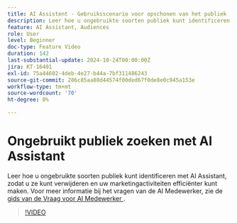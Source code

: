 ```yaml
---
title: AI Assistent - Gebruiksscenario voor opschonen van het publiek
description: Leer hoe u ongebruikte soorten publiek kunt identificeren met AI Assistant, zodat u ze kunt verwijderen en uw marketingactiviteiten efficiënter kunt maken.
feature: AI Assistant, Audiences
role: User
level: Beginner
doc-type: Feature Video
duration: 142
last-substantial-update: 2024-10-24T00:00:00Z
jira: KT-16401
exl-id: 75a44602-4deb-4e27-b44a-7bf311486243
source-git-commit: 286c85aa88d44574f00ded67f0de8e0c945a153e
workflow-type: tm+mt
source-wordcount: '70'
ht-degree: 0%

---
```


# Ongebruikt publiek zoeken met AI Assistant

Leer hoe u ongebruikte soorten publiek kunt identificeren met AI Assistant, zodat u ze kunt verwijderen en uw marketingactiviteiten efficiënter kunt maken. Voor meer informatie bij het vragen van de AI Medewerker, zie de [ gids van de Vraag voor AI Medewerker ](https://experienceleague.adobe.com/nl/docs/experience-platform/ai-assistant/questions).

>[!VIDEO](https://video.tv.adobe.com/v/3441993/?learn=on&enablevpops&captions=dut)
